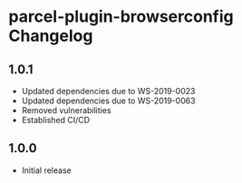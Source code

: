 # parcel-plugin-browserconfig Changelog

## 1.0.1

- Updated dependencies due to WS-2019-0023
- Updated dependencies due to WS-2019-0063
- Removed vulnerabilities
- Established CI/CD

## 1.0.0

- Initial release
